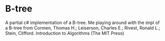 # B-tree
A partial c# implementation of a B-tree. Me playing around with the impl of a B-tree from Cormen, Thomas H.; Leiserson, Charles E.; Rivest, Ronald L.; Stein, Clifford. Introduction to Algorithms (The MIT Press)
